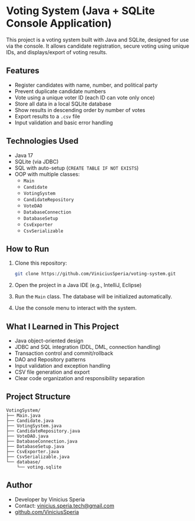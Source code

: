 # Voting System (Java + SQLite Console Application)

This project is a voting system built with Java and SQLite, designed for use via the console. It allows candidate registration, secure voting using unique IDs, and displays/export of voting results.

## Features

- Register candidates with name, number, and political party
- Prevent duplicate candidate numbers
- Vote using a unique voter ID (each ID can vote only once)
- Store all data in a local SQLite database
- Show results in descending order by number of votes
- Export results to a `.csv` file
- Input validation and basic error handling

## Technologies Used

- Java 17
- SQLite (via JDBC)
- SQL with auto-setup (`CREATE TABLE IF NOT EXISTS`)
- OOP with multiple classes:
  - `Main`
  - `Candidate`
  - `VotingSystem`
  - `CandidateRepository`
  - `VoteDAO`
  - `DatabaseConnection`
  - `DatabaseSetup`
  - `CsvExporter`
  - `CsvSerializable`

## How to Run

1. Clone this repository:
   ```bash
   git clone https://github.com/ViniciusSperia/voting-system.git
   ```

2. Open the project in a Java IDE (e.g., IntelliJ, Eclipse)

3. Run the `Main` class. The database will be initialized automatically.

4. Use the console menu to interact with the system.

## What I Learned in This Project

- Java object-oriented design
- JDBC and SQL integration (DDL, DML, connection handling)
- Transaction control and commit/rollback
- DAO and Repository patterns
- Input validation and exception handling
- CSV file generation and export
- Clear code organization and responsibility separation

## Project Structure

```
VotingSystem/
├── Main.java
├── Candidate.java
├── VotingSystem.java
├── CandidateRepository.java
├── VoteDAO.java
├── DatabaseConnection.java
├── DatabaseSetup.java
├── CsvExporter.java
├── CsvSerializable.java
└── database/
    └── voting.sqlite
```

## Author

- Developer by Vinicius Speria
- Contact: [vinicius.speria.tech@gmail.com](mailto:vinicius.speria.tech@gmail.com)
- [github.com/ViniciusSperia](https://github.com/ViniciusSperia)
